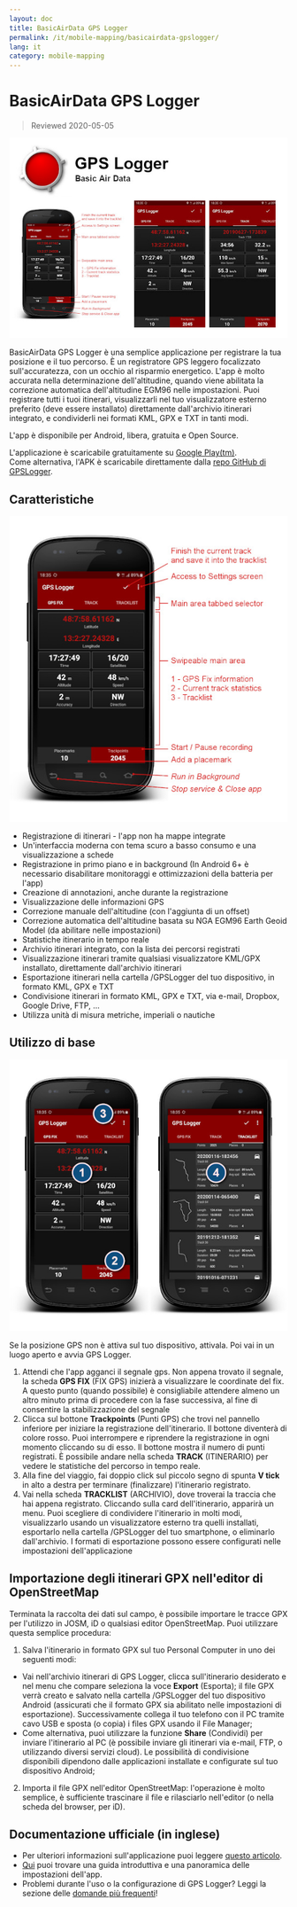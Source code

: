 ```yaml
---
layout: doc
title: BasicAirData GPS Logger
permalink: /it/mobile-mapping/basicairdata-gpslogger/
lang: it
category: mobile-mapping
---
```


BasicAirData GPS Logger
=======================

> Reviewed 2020-05-05

![BasicAirData-GPSLogger-002][]

BasicAirData GPS Logger è una semplice applicazione per registrare la tua posizione e il tuo percorso. È un registratore GPS leggero focalizzato sull'accuratezza, con un occhio al risparmio energetico. L'app è molto accurata nella determinazione dell'altitudine, quando viene abilitata la correzione automatica dell'altitudine EGM96 nelle impostazioni. Puoi registrare tutti i tuoi itinerari, visualizzarli nel tuo visualizzatore esterno preferito (deve essere installato) direttamente dall'archivio itinerari integrato, e condividerli nei formati KML, GPX e TXT in tanti modi.

L'app è disponibile per Android, libera, gratuita e Open Source.

L'applicazione è scaricabile gratuitamente su [Google Play(tm)](https://play.google.com/store/apps/details?id=eu.basicairdata.graziano.gpslogger).<br>
Come alternativa, l'APK è scaricabile direttamente dalla [repo GitHub di GPSLogger](https://github.com/BasicAirData/GPSLogger/tree/master/apk).

Caratteristiche
--------

![BasicAirData-GPSLogger-000][]

* Registrazione di itinerari - l'app non ha mappe integrate
* Un'interfaccia moderna con tema scuro a basso consumo e una visualizzazione a schede
* Registrazione in primo piano e in background (In Android 6+ è necessario disabilitare monitoraggi e ottimizzazioni della batteria per l'app)
* Creazione di annotazioni, anche durante la registrazione
* Visualizzazione delle informazioni GPS
* Correzione manuale dell'altitudine (con l'aggiunta di un offset)
* Correzione automatica dell'altitudine basata su NGA EGM96 Earth Geoid Model (da abilitare nelle impostazioni)
* Statistiche itinerario in tempo reale
* Archivio itinerari integrato, con la lista dei percorsi registrati
* Visualizzazione itinerari tramite qualsiasi visualizzatore KML/GPX installato, direttamente dall'archivio itinerari
* Esportazione itinerari nella cartella /GPSLogger del tuo dispositivo, in formato KML, GPX e TXT
* Condivisione itinerari in formato KML, GPX e TXT, via e-mail, Dropbox, Google Drive, FTP, ...
* Utilizza unità di misura metriche, imperiali o nautiche

Utilizzo di base
-----------

![BasicAirData-GPSLogger-001][]

Se la posizione GPS non è attiva sul tuo dispositivo, attivala. Poi vai in un luogo aperto e avvia GPS Logger.

1. Attendi che l'app agganci il segnale gps. Non appena trovato il segnale, la scheda __GPS FIX__ (FIX GPS) inizierà a visualizzare le coordinate del fix. A questo punto (quando possibile) è consigliabile attendere almeno un altro minuto prima di procedere con la fase successiva, al fine di consentire la stabilizzazione del segnale
2. Clicca sul bottone __Trackpoints__ (Punti GPS) che trovi nel pannello inferiore per iniziare la registrazione dell'itinerario. Il bottone diventerà di colore rosso. Puoi interrompere e riprendere la registrazione in ogni momento cliccando su di esso. Il bottone mostra il numero di punti registrati.
È possibile andare nella scheda __TRACK__ (ITINERARIO) per vedere le statistiche del percorso in tempo reale.
3. Alla fine del viaggio, fai doppio click sul piccolo segno di spunta __V tick__ in alto a destra per terminare (finalizzare) l'itinerario registrato.
4. Vai nella scheda __TRACKLIST__ (ARCHIVIO), dove troverai la traccia che hai appena registrato. Cliccando sulla card dell'itinerario, apparirà un menu. Puoi scegliere di condividere l'itinerario in molti modi, visualizzarlo usando un visualizzatore esterno tra quelli installati, esportarlo nella cartella /GPSLogger del tuo smartphone, o eliminarlo dall'archivio. I formati di esportazione possono essere configurati nelle impostazioni dell'applicazione

Importazione degli itinerari GPX nell'editor di OpenStreetMap
--------------------------------------------

Terminata la raccolta dei dati sul campo, è possibile importare le tracce GPX per l'utilizzo in JOSM, iD o qualsiasi editor OpenStreetMap.
Puoi utilizzare questa semplice procedura:

1. Salva l'itinerario in formato GPX sul tuo Personal Computer in uno dei seguenti modi:
* Vai nell'archivio itinerari di GPS Logger, clicca sull'itinerario desiderato e nel menu che compare seleziona la voce __Export__ (Esporta); il file GPX verrà creato e salvato nella cartella /GPSLogger del tuo dispositivo Android (assicurati che il formato GPX sia abilitato nelle impostazioni di esportazione). Successivamente collega il tuo telefono con il PC tramite cavo USB e sposta (o copia) i files GPX usando il File Manager;
* Come alternativa, puoi utilizzare la funzione __Share__ (Condividi) per inviare l'itinerario al PC (è possibile inviare gli itinerari via e-mail, FTP, o utilizzando diversi servizi cloud). Le possibilità di condivisione disponibili dipendono dalle applicazioni installate e configurate sul tuo dispositivo Android;
2. Importa il file GPX nell'editor OpenStreetMap: l'operazione è molto semplice, è sufficiente trascinare il file e rilasciarlo nell'editor (o nella scheda del browser, per iD).

Documentazione ufficiale (in inglese)
----------------------

- Per ulteriori informazioni sull'applicazione puoi leggere [questo articolo](http://www.basicairdata.eu/projects/android/android-gps-logger/).<br>
-  [Qui](http://www.basicairdata.eu/projects/android/android-gps-logger/getting-started-guide-for-gps-logger/) puoi trovare una guida introduttiva e una panoramica delle impostazioni dell'app.<br>
- Problemi durante l'uso o la configurazione di GPS Logger? Leggi la sezione delle [domande più frequenti](https://github.com/BasicAirData/GPSLogger/blob/master/readme.md#frequently-asked-questions)!

[BasicAirData-GPSLogger-002]: /images/mobile-mapping/basicairdata-gpslogger_002.en.jpg
[BasicAirData-GPSLogger-000]: /images/mobile-mapping/basicairdata-gpslogger_000.en.jpg
[BasicAirData-GPSLogger-001]: /images/mobile-mapping/basicairdata-gpslogger_001.en.jpg